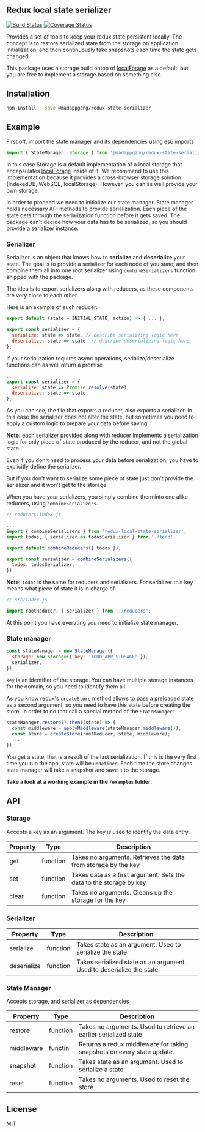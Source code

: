 ## Redux local state serializer
[![Build Status](https://travis-ci.org/MadAppGang/redux_local_state_serializer.svg?branch=master)](https://travis-ci.org/MadAppGang/redux_local_state_serializer)
[![Coverage Status](https://coveralls.io/repos/github/MadAppGang/redux_local_state_serializer/badge.svg?branch=master)](https://coveralls.io/github/MadAppGang/redux_local_state_serializer?branch=master)

Provides a set of tools to keep your redux state persistent locally. The concept is to restore serialized state from the storage on application initialization, and then continuously take snapshots each time the state gets changed.

This package uses a storage build ontop of [localForage](https://github.com/localForage/localForage "localForage") as a default, but you are free to implement a storage based on something else.

## Installation

```bash
npm install --save @madappgang/redux-state-serializer
```

## Example

First off, import the state manager and its dependencies using es6 imports
```javascript
import { StateManager, Storage } from '@madappgang/redux-state-serializer';
```

In this case Storage is a default implementation of a local storage that encapsulates [localForage](https://github.com/localForage/localForage "localForage") inside of it. We recommend to use this implementation because it provides a cross-browser storage solution (IndexedDB, WebSQL, localStorage). However, you can as well provide your own storage.

In order to proceed we need to initialize our state manager. State manager holds necessary API methods to provide serialization. Each piece of the state gets through the serialization function before it gets saved. The package can't decide how your data has to be serialized, so you should provide a serializer instance.

### Serializer

Serializer is an object that knows how to **serialize** and **deserialize** your state.
The goal is to provide a serializer for each node of you state, and then combine them all into one root serializer using `combineSerializers` function shipped with the package.

The idea is to export serializers along with reducers, as these components are very close to each other.

Here is an example of such reducer:

```javascript
export default (state = INITIAL_STATE, action) => { ... };

export const serializer = {
  serialize: state => state, // describe serializing logic here
  deserialize: state => state, // describe deserializing logic here
};
```

If your serialization requires async operations, serialize/deserialize functions can as well return a promise

```javascript
...
export const serializer = {
  serialize: state => Promise.resolve(state),
  deserialize: state => state,
};
```

As you can see, the file that exports a reducer, also exports a serializer. In this case the serializer does not alter the state, but sometimes you need to apply a custom logic to prepare your data before saving.

**Note:** each serializer provided along with reducer implements a serialization logic for only piece of state produced by the reducer, and not the global state.

Even if you don't need to process your data before serialization, you have to explicitly define the serializer.

But if you don't want to serialize some piece of state just don’t provide the serializer and it won't get to the storage.

When you have your serializers, you simply combine them into one alike reducers, using `combineSerializers`.

```javascript
// reducers/index.js

...
import { combineSerializers } from 'redux-local-state-serializer';
import todos, { serializer as todosSerializer } from './todo';

export default combineReducers({ todos });

export const serializer = combineSerializers({
  todos: todosSerializer,
});
```

**Note:** `todos` is the same for reducers and serializers. For serializer this key means what piece of state it is in charge of.

```javascript
// src/index.js

import rootReducer, { serializer } from './reducers';
```

At this point you have everyting you need to initialize state manager.

### State manager

```javascript
const stateManager = new StateManager({
  storage: new Storage({ key: 'TODO_APP_STORAGE' }),
  serializer,
});
```

`key` is an identifier of the storage. You can have multiple storage instances for the domain, so you need to identify them all.

As you know redux's `createStore` method allows [to pass a preloaded state](https://redux.js.org/api-reference/createstore#arguments "to pass a preloaded state") as a second argument, so you need to have this state before creating the store. In order to do that call a special method of the `StateManager`:

```javascript
stateManager.restore().then((state) => {
  const middleware = applyMiddleware(stateManager.middleware());
  const store = createStore(rootReducer, state, middleware);
  ...
});
```

You get a state, that is a result of the last serialization. If this is the very first time you run the app, state will be `undefined`. Each time the store changes state manager will take a snapshot and save it to the storage.

**Take a look at a working example in the `/examples` folder**.

## API

### Storage
Accepts a key as an argument. The key is used to identify the data entry.

| Property | Type | Description
| --- | --- | --- |
| get | function | Takes no arguments. Retrieves the data from storage by the key |
| set | function | Takes data as a first argument. Sets the data to the storage by key |
| clear | function | Takes no arguments. Cleans up the storage for the key |

### Serializer

| Property | Type | Description
| --- | --- | --- |
| serialize | function | Takes state as an argument. Used to serialize the state |
| deserialize | function | Takes serialized state as an argument. Used to deserialize the state |

### State Manager
Accepts storage, and serializer as dependencies

| Property | Type | Description
| --- | --- | --- |
| restore | function | Takes no arguments. Used to retrieve an earlier serialized state |
| middleware | functin | Returns a redux middleware for taking snapshots on every state update.
| snapshot | function | Takes state as an argument. Used to serialize a state |
| reset | function | Takes no arguments. Used to reset the store |

## License
MIT
